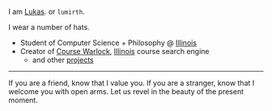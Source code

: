 I am [Lukas](/info). or `lumirth`.

I wear a number of hats.

- Student of Computer Science + Philosophy @ [Illinois](https://cs.illinois.edu)
- Creator of [Course Warlock](https://warlock.mirth.cc), [Illinois](https://illinois.edu) course search engine
  - and other [projects](/work)

---

<!-- 
If you are a friend, know that I value you. If you are a stranger, know that I welcome you with open arms. The distinction between the two is like a drawing in the sand, erased by the tides of time. Come, let us walk together. It is a beautiful ~~bitch~~ beach of a universe. -->

If you are a friend, know that I value you. If you are a stranger, know that I welcome you with open arms. Let us revel in the beauty of the present moment.